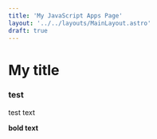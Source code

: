 ```yaml
--- 
title: 'My JavaScript Apps Page'
layout: '../../layouts/MainLayout.astro'
draft: true
---
```


# My title 


 ### test


 test text

 **bold text**